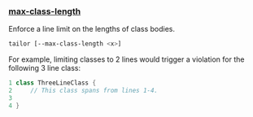 ### [max-class-length](https://github.com/sleekbyte/tailor/issues/14)
Enforce a line limit on the lengths of class bodies.
```bash
tailor [--max-class-length <x>]
```

For example, limiting classes to 2 lines would trigger a violation for the following 3 line class:
```swift
1 class ThreeLineClass {
2     // This class spans from lines 1-4.
3
4 }
```
